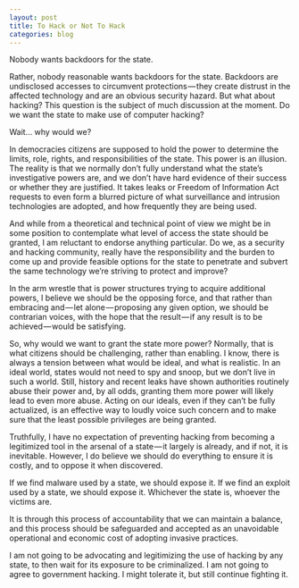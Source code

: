 ```yaml
---
layout: post
title: To Hack or Not To Hack
categories: blog
---
```

Nobody wants backdoors for the state.

Rather, nobody reasonable wants backdoors for the state. Backdoors are undisclosed accesses to circumvent protections — they create distrust in the affected technology and are an obvious security hazard. But what about hacking? This question is the subject of much discussion at the moment. Do we want the state to make use of computer hacking?

Wait… why would we?

In democracies citizens are supposed to hold the power to determine the limits, role, rights, and responsibilities of the state. This power is an illusion. The reality is that we normally don’t fully understand what the state’s investigative powers are, and we don’t have hard evidence of their success or whether they are justified. It takes leaks or Freedom of Information Act requests to even form a blurred picture of what surveillance and intrusion technologies are adopted, and how frequently they are being used.

And while from a theoretical and technical point of view we might be in some position to contemplate what level of access the state should be granted, I am reluctant to endorse anything particular. Do we, as a security and hacking community, really have the responsibility and the burden to come up and provide feasible options for the state to penetrate and subvert the same technology we’re striving to protect and improve?

In the arm wrestle that is power structures trying to acquire additional powers, I believe we should be the opposing force, and that rather than embracing and — let alone — proposing any given option, we should be contrarian voices, with the hope that the result — if any result is to be achieved — would be satisfying.

So, why would we want to grant the state more power? Normally, that is what citizens should be challenging, rather than enabling. I know, there is always a tension between what would be ideal, and what is realistic. In an ideal world, states would not need to spy and snoop, but we don’t live in such a world. Still, history and recent leaks have shown authorities routinely abuse their power and, by all odds, granting them more power will likely lead to even more abuse. Acting on our ideals, even if they can’t be fully actualized, is an effective way to loudly voice such concern and to make sure that the least possible privileges are being granted.

Truthfully, I have no expectation of preventing hacking from becoming a legitimized tool in the arsenal of a state — it largely is already, and if not, it is inevitable. However, I do believe we should do everything to ensure it is costly, and to oppose it when discovered.

If we find malware used by a state, we should expose it. If we find an exploit used by a state, we should expose it. Whichever the state is, whoever the victims are.

It is through this process of accountability that we can maintain a balance, and this process should be safeguarded and accepted as an unavoidable operational and economic cost of adopting invasive practices.

I am not going to be advocating and legitimizing the use of hacking by any state, to then wait for its exposure to be criminalized. I am not going to agree to government hacking. I might tolerate it, but still continue fighting it.
